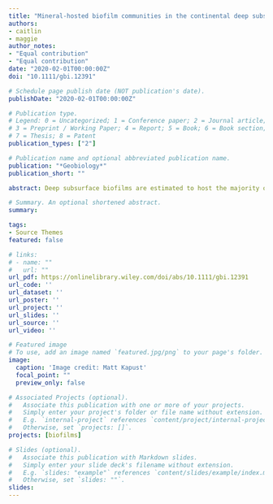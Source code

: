```yaml
---
title: "Mineral‐hosted biofilm communities in the continental deep subsurface, Deep Mine Microbial Observatory, SD, USA"
authors:
- caitlin
- maggie
author_notes:
- "Equal contribution"
- "Equal contribution"
date: "2020-02-01T00:00:00Z"
doi: "10.1111/gbi.12391"

# Schedule page publish date (NOT publication's date).
publishDate: "2020-02-01T00:00:00Z"

# Publication type.
# Legend: 0 = Uncategorized; 1 = Conference paper; 2 = Journal article;
# 3 = Preprint / Working Paper; 4 = Report; 5 = Book; 6 = Book section;
# 7 = Thesis; 8 = Patent
publication_types: ["2"]

# Publication name and optional abbreviated publication name.
publication: "*Geobiology*"
publication_short: ""

abstract: Deep subsurface biofilms are estimated to host the majority of prokaryotic life on Earth, yet fundamental aspects of their ecology remain unknown. An inherent difficulty in studying subsurface biofilms is that of sample acquisition. While samples from marine and terrestrial deep subsurface fluids have revealed abundant and diverse microbial life, limited work has described the corresponding biofilms on rock fracture and pore space surfaces. The recently established Deep Mine Microbial Observatory (DeMMO) is a long‐term monitoring network at which we can explore the ecological role of biofilms in fluid‐filled fractures to depths of 1.5 km. We carried out in situ cultivation experiments with single minerals representative of DeMMO host rock to explore the ecological drivers of biodiversity and biomass in biofilm communities in the continental subsurface. Coupling cell densities to thermodynamic models of putative metabolic reactions with minerals suggests a metabolic relationship between biofilms and the minerals they colonize. Our findings indicate that minerals can significantly enhance biofilm cell densities and promote selective colonization by taxa putatively capable of extracellular electron transfer. In turn, minerals can drive significant differences in biodiversity between fluid and biofilm communities. Given our findings at DeMMO, we suggest that host rock mineralogy is an important ecological driver in deep continental biospheres.

# Summary. An optional shortened abstract.
summary: 

tags:
- Source Themes
featured: false

# links:
# - name: ""
#   url: ""
url_pdf: https://onlinelibrary.wiley.com/doi/abs/10.1111/gbi.12391
url_code: ''
url_dataset: ''
url_poster: ''
url_project: ''
url_slides: ''
url_source: ''
url_video: ''

# Featured image
# To use, add an image named `featured.jpg/png` to your page's folder. 
image:
  caption: 'Image credit: Matt Kapust'
  focal_point: ""
  preview_only: false

# Associated Projects (optional).
#   Associate this publication with one or more of your projects.
#   Simply enter your project's folder or file name without extension.
#   E.g. `internal-project` references `content/project/internal-project/index.md`.
#   Otherwise, set `projects: []`.
projects: [biofilms]

# Slides (optional).
#   Associate this publication with Markdown slides.
#   Simply enter your slide deck's filename without extension.
#   E.g. `slides: "example"` references `content/slides/example/index.md`.
#   Otherwise, set `slides: ""`.
slides: 
---
```



